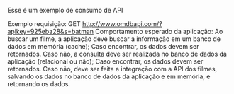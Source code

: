 Esse é um exemplo de consumo de API

Exemplo requisição: GET http://www.omdbapi.com/?apikey=925eba28&s=batman
Comportamento esperado da aplicação:
Ao buscar um filme, a aplicação deve buscar a informação em um banco de dados em memória (cache);
Caso encontrar, os dados devem ser retornados. Caso não, a consulta deve ser realizada no banco de dados da aplicação (relacional ou não);
Caso encontrar, os dados devem ser retornados. Caso não, deve ser feita a integração com a API dos filmes, salvando os dados no banco de dados da aplicação e em memória, e retornando os dados.
